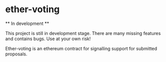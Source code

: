 # ether-voting

** In development **

This project is still in development stage. There are many missing features and contains bugs. Use at your own risk!


Ether-voting is an ethereum contract for signalling support for submitted proposals.
